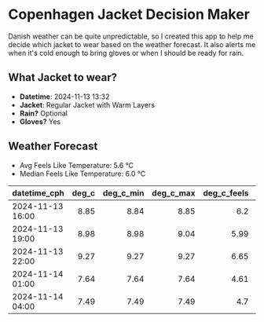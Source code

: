 
# Copenhagen Jacket Decision Maker

Danish weather can be quite unpredictable, so I created this app to help me decide which jacket to wear based on the weather forecast. 
It also alerts me when it's cold enough to bring gloves or when I should be ready for rain.

## What Jacket to wear?

- **Datetime**: 2024-11-13 13:32
- **Jacket**: Regular Jacket with Warm Layers
- **Rain?** Optional
- **Gloves?** Yes

## Weather Forecast
- Avg Feels Like Temperature: 5.6 °C
- Median Feels Like Temperature: 6.0 °C

| datetime_cph     |   deg_c |   deg_c_min |   deg_c_max |   deg_c_feels | weather   | wind   | rain   |
|:-----------------|--------:|------------:|------------:|--------------:|:----------|:-------|:-------|
| 2024-11-13 16:00 |    8.85 |        8.84 |        8.85 |          6.2  | Clouds    | Low    | None   |
| 2024-11-13 19:00 |    8.98 |        8.98 |        9.04 |          5.99 | Rain      | Medium | Low    |
| 2024-11-13 22:00 |    9.27 |        9.27 |        9.27 |          6.65 | Rain      | Medium | Low    |
| 2024-11-14 01:00 |    7.64 |        7.64 |        7.64 |          4.61 | Clouds    | Medium | None   |
| 2024-11-14 04:00 |    7.49 |        7.49 |        7.49 |          4.7  | Clouds    | Low    | None   |
        